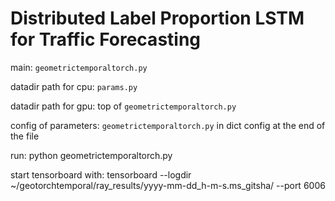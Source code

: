 # Distributed Label Proportion LSTM for Traffic Forecasting

main: `geometrictemporaltorch.py`

datadir path for cpu: `params.py`

datadir path for gpu: top of `geometrictemporaltorch.py`

config of parameters: `geometrictemporaltorch.py` in dict config at the end of the file

run: python geometrictemporaltorch.py

start tensorboard with: tensorboard --logdir ~/geotorchtemporal/ray_results/yyyy-mm-dd_h-m-s.ms_gitsha/ --port 6006 
